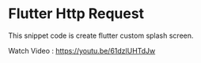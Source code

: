 # Flutter Http Request

This snippet code is create flutter custom splash screen.

Watch Video : https://youtu.be/61dzlUHTdJw
